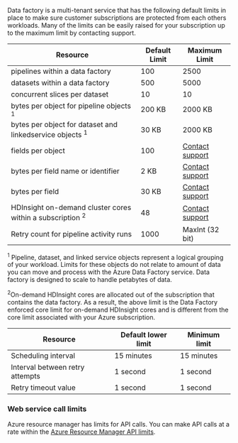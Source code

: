 Data factory is a multi-tenant service that has the following default limits in place to make sure customer subscriptions are protected from each others workloads. Many of the limits can be easily raised for your subscription up to the maximum limit by contacting support. 

| **Resource** | **Default Limit** | **Maximum Limit** |
| --- | --- | --- |
| pipelines within a data factory |100 |2500 |
| datasets within a data factory |500 |5000 |
| concurrent slices per dataset |10 |10 |
| bytes per object for pipeline objects <sup>1</sup> |200 KB |2000 KB |
| bytes per object for dataset and linkedservice objects <sup>1</sup> |30 KB |2000 KB |
| fields per object |100 |[Contact support](https://azure.microsoft.com/blog/2014/06/04/azure-limits-quotas-increase-requests/) |
| bytes per field name or identifier |2 KB |[Contact support](https://azure.microsoft.com/blog/2014/06/04/azure-limits-quotas-increase-requests/) |
| bytes per field |30 KB |[Contact support](https://azure.microsoft.com/blog/2014/06/04/azure-limits-quotas-increase-requests/) |
| HDInsight on-demand cluster cores within a subscription <sup>2</sup> |48 |[Contact support](https://azure.microsoft.com/blog/2014/06/04/azure-limits-quotas-increase-requests/) |
| Retry count for pipeline activity runs |1000 |MaxInt (32 bit) |

<sup>1</sup> Pipeline, dataset, and linked service objects represent a logical grouping of your workload. Limits for these objects do not relate to amount of data you can move and process with the Azure Data Factory service. Data factory is designed to scale to handle petabytes of data.

<sup>2</sup>On-demand HDInsight cores are allocated out of the subscription that contains the data factory. As a result, the above limit is the Data Factory enforced core limit for on-demand HDInsight cores and is different from the core limit associated with your Azure subscription.

| **Resource** | **Default lower limit** | **Minimum limit** |
| --- | --- | --- |
| Scheduling interval |15 minutes |15 minutes |
| Interval between retry attempts |1 second |1 second |
| Retry timeout value |1 second |1 second |

### Web service call limits
Azure resource manager has limits for API calls. You can make API calls at a rate within the [Azure Resource Manager API limits](azure-subscription-service-limits/#resource-group-limits.md). 

